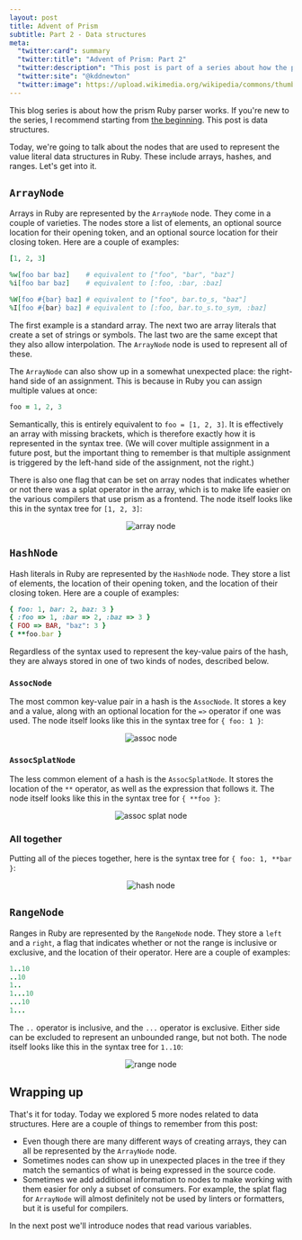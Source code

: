```yaml
---
layout: post
title: Advent of Prism
subtitle: Part 2 - Data structures
meta:
  "twitter:card": summary
  "twitter:title": "Advent of Prism: Part 2"
  "twitter:description": "This post is part of a series about how the prism Ruby parser works."
  "twitter:site": "@kddnewton"
  "twitter:image": https://upload.wikimedia.org/wikipedia/commons/thumb/7/73/Ruby_logo.svg/1200px-Ruby_logo.svg.png
---
```


This blog series is about how the prism Ruby parser works. If you're new to the series, I recommend starting from [the beginning](/2023/11/30/advent-of-prism-part-0). This post is data structures.

Today, we're going to talk about the nodes that are used to represent the value literal data structures in Ruby. These include arrays, hashes, and ranges. Let's get into it.

## `ArrayNode`

Arrays in Ruby are represented by the `ArrayNode` node. They come in a couple of varieties. The nodes store a list of elements, an optional source location for their opening token, and an optional source location for their closing token. Here are a couple of examples:

```ruby
[1, 2, 3]

%w[foo bar baz]    # equivalent to ["foo", "bar", "baz"]
%i[foo bar baz]    # equivalent to [:foo, :bar, :baz]

%W[foo #{bar} baz] # equivalent to ["foo", bar.to_s, "baz"]
%I[foo #{bar} baz] # equivalent to [:foo, bar.to_s.to_sym, :baz]
```

The first example is a standard array. The next two are array literals that create a set of strings or symbols. The last two are the same except that they also allow interpolation. The `ArrayNode` node is used to represent all of these.

The `ArrayNode` can also show up in a somewhat unexpected place: the right-hand side of an assignment. This is because in Ruby you can assign multiple values at once:

```ruby
foo = 1, 2, 3
```

Semantically, this is entirely equivalent to `foo = [1, 2, 3]`. It is effectively an array with missing brackets, which is therefore exactly how it is represented in the syntax tree. (We will cover multiple assignment in a future post, but the important thing to remember is that multiple assignment is triggered by the left-hand side of the assignment, not the right.)

There is also one flag that can be set on array nodes that indicates whether or not there was a splat operator in the array, which is to make life easier on the various compilers that use prism as a frontend. The node itself looks like this in the syntax tree for `[1, 2, 3]`:

<div align="center">
  <img src="/assets/aop/part2-array-node.svg" alt="array node">
</div>

## `HashNode`

Hash literals in Ruby are represented by the `HashNode` node. They store a list of elements, the location of their opening token, and the location of their closing token. Here are a couple of examples:

```ruby
{ foo: 1, bar: 2, baz: 3 }
{ :foo => 1, :bar => 2, :baz => 3 }
{ FOO => BAR, "baz": 3 }
{ **foo.bar }
```

Regardless of the syntax used to represent the key-value pairs of the hash, they are always stored in one of two kinds of nodes, described below.

### `AssocNode`

The most common key-value pair in a hash is the `AssocNode`. It stores a key and a value, along with an optional location for the `=>` operator if one was used. The node itself looks like this in the syntax tree for `{ foo: 1 }`:

<div align="center">
  <img src="/assets/aop/part2-assoc-node.svg" alt="assoc node">
</div>

### `AssocSplatNode`

The less common element of a hash is the `AssocSplatNode`. It stores the location of the `**` operator, as well as the expression that follows it. The node itself looks like this in the syntax tree for `{ **foo }`:

<div align="center">
  <img src="/assets/aop/part2-assoc-splat-node.svg" alt="assoc splat node">
</div>

### All together

Putting all of the pieces together, here is the syntax tree for `{ foo: 1, **bar }`:

<div align="center">
  <img src="/assets/aop/part2-hash-node.svg" alt="hash node">
</div>

## `RangeNode`

Ranges in Ruby are represented by the `RangeNode` node. They store a `left` and a `right`, a flag that indicates whether or not the range is inclusive or exclusive, and the location of their operator. Here are a couple of examples:

```ruby
1..10
..10
1..
1...10
...10
1...
```

The `..` operator is inclusive, and the `...` operator is exclusive. Either side can be excluded to represent an unbounded range, but not both. The node itself looks like this in the syntax tree for `1..10`:

<div align="center">
  <img src="/assets/aop/part2-range-node.svg" alt="range node">
</div>

## Wrapping up

That's it for today. Today we explored 5 more nodes related to data structures. Here are a couple of things to remember from this post:

* Even though there are many different ways of creating arrays, they can all be represented by the `ArrayNode` node.
* Sometimes nodes can show up in unexpected places in the tree if they match the semantics of what is being expressed in the source code.
* Sometimes we add additional information to nodes to make working with them easier for only a subset of consumers. For example, the splat flag for `ArrayNode` will almost definitely not be used by linters or formatters, but it is useful for compilers.

In the next post we'll introduce nodes that read various variables.
